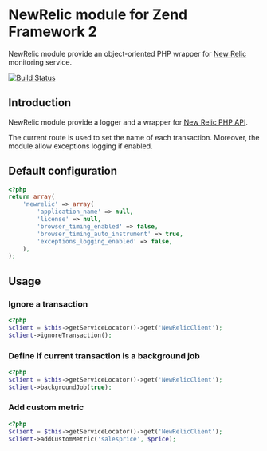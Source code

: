 NewRelic module for Zend Framework 2
====================================

NewRelic module provide an object-oriented PHP wrapper for [New Relic](http://newrelic.com/) monitoring service.

[![Build Status](https://secure.travis-ci.org/neeckeloo/NewRelic.png?branch=master)](http://travis-ci.org/neeckeloo/NewRelic)

Introduction
------------

NewRelic module provide a logger and a wrapper for [New Relic PHP API](https://newrelic.com/docs/php/the-php-api).

The current route is used to set the name of each transaction. Moreover, the module allow exceptions logging if enabled.

Default configuration
---------------------

```php
<?php
return array(
    'newrelic' => array(
        'application_name' => null,
        'license' => null,
        'browser_timing_enabled' => false,
        'browser_timing_auto_instrument' => true,
        'exceptions_logging_enabled' => false,
    ),
);
```

Usage
-----

### Ignore a transaction

```php
<?php
$client = $this->getServiceLocator()->get('NewRelicClient');
$client->ignoreTransaction();
```

### Define if current transaction is a background job

```php
<?php
$client = $this->getServiceLocator()->get('NewRelicClient');
$client->backgroundJob(true);
```

### Add custom metric

```php
<?php
$client = $this->getServiceLocator()->get('NewRelicClient');
$client->addCustomMetric('salesprice', $price);
```